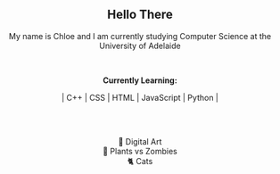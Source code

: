 <h2 align="center">Hello There </h2>


<p align="center">My name is Chloe and I am currently studying Computer Science at the University of Adelaide</p>

<br>
<p align="center">
    <b>Currently Learning:</b>
    <p align="center">| C++ | CSS | HTML | JavaScript | Python |</p>
</p>

<br />
<br />

<p align="center"> &#127912; Digital Art <br>&#127793; Plants vs Zombies <br>&#128008; Cats</p>

<br>
